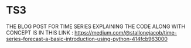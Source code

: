 # TS3

THE BLOG POST FOR TIME SERIES EXPLAINING THE CODE ALONG WITH CONCEPT IS IN THIS LINK : https://medium.com/@stallonejacob/time-series-forecast-a-basic-introduction-using-python-414fcb963000

